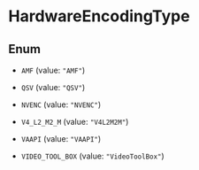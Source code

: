 

# HardwareEncodingType

## Enum


* `AMF` (value: `"AMF"`)

* `QSV` (value: `"QSV"`)

* `NVENC` (value: `"NVENC"`)

* `V4_L2_M2_M` (value: `"V4L2M2M"`)

* `VAAPI` (value: `"VAAPI"`)

* `VIDEO_TOOL_BOX` (value: `"VideoToolBox"`)



